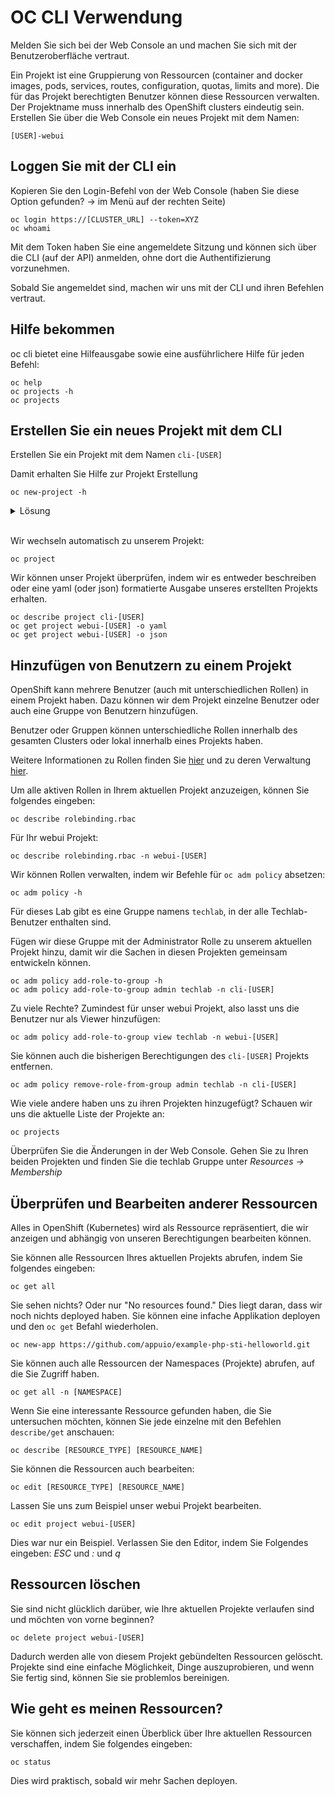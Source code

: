 # OC CLI Verwendung

Melden Sie sich bei der Web Console an und machen Sie sich mit der Benutzeroberfläche vertraut.

Ein Projekt ist eine Gruppierung von Ressourcen (container and docker images, pods, services, routes, configuration, quotas, limits and more). Die für das Projekt berechtigten Benutzer können diese Ressourcen verwalten. Der Projektname muss innerhalb des OpenShift clusters eindeutig sein.
Erstellen Sie über die Web Console ein neues Projekt mit dem Namen:

    [USER]-webui

## Loggen Sie mit der CLI ein

Kopieren Sie den Login-Befehl von der Web Console (haben Sie diese Option gefunden? -> im Menü auf der rechten Seite)

    oc login https://[CLUSTER_URL] --token=XYZ
    oc whoami

Mit dem Token haben Sie eine angemeldete Sitzung und können sich über die CLI (auf der API) anmelden, ohne dort die Authentifizierung vorzunehmen.

Sobald Sie angemeldet sind, machen wir uns mit der CLI und ihren Befehlen vertraut.

## Hilfe bekommen

oc cli bietet eine Hilfeausgabe sowie eine ausführlichere Hilfe für jeden Befehl:

    oc help
    oc projects -h
    oc projects

## Erstellen Sie ein neues Projekt mit dem CLI

Erstellen Sie ein Projekt mit dem Namen `cli-[USER]`

Damit erhalten Sie Hilfe zur Projekt Erstellung

    oc new-project -h

<details><summary>Lösung</summary>oc new-project [USER]-cli</details><br/>

Wir wechseln automatisch zu unserem Projekt:

    oc project

Wir können unser Projekt überprüfen, indem wir es entweder beschreiben oder eine yaml (oder json) formatierte Ausgabe unseres erstellten Projekts erhalten.

    oc describe project cli-[USER]
    oc get project webui-[USER] -o yaml
    oc get project webui-[USER] -o json

## Hinzufügen von Benutzern zu einem Projekt

OpenShift kann mehrere Benutzer (auch mit unterschiedlichen Rollen) in einem Projekt haben. Dazu können wir dem Projekt einzelne Benutzer oder auch eine Gruppe von Benutzern hinzufügen.

Benutzer oder Gruppen können unterschiedliche Rollen innerhalb des gesamten Clusters oder lokal innerhalb eines Projekts haben.

Weitere Informationen zu Rollen finden Sie [hier](https://docs.openshift.com/container-platform/4.3/authentication/using-rbac.html) und zu deren Verwaltung [hier](https://docs.openshift.com/container-platform/4.3/authentication/using-rbac.html#viewing-cluster-roles_using-rbac).

Um alle aktiven Rollen in Ihrem aktuellen Projekt anzuzeigen, können Sie folgendes eingeben:

    oc describe rolebinding.rbac

Für Ihr webui Projekt:

    oc describe rolebinding.rbac -n webui-[USER]

Wir können Rollen verwalten, indem wir Befehle für `oc adm policy` absetzen:

    oc adm policy -h

Für dieses Lab gibt es eine Gruppe namens `techlab`, in der alle Techlab-Benutzer enthalten sind.

Fügen wir diese Gruppe mit der Administrator Rolle zu unserem aktuellen Projekt hinzu, damit wir die Sachen in diesen Projekten gemeinsam entwickeln können.

    oc adm policy add-role-to-group -h
    oc adm policy add-role-to-group admin techlab -n cli-[USER]

Zu viele Rechte? Zumindest für unser webui Projekt, also lasst uns die Benutzer nur als Viewer hinzufügen:

    oc adm policy add-role-to-group view techlab -n webui-[USER]

Sie können auch die bisherigen Berechtigungen des `cli-[USER]` Projekts entfernen.

    oc adm policy remove-role-from-group admin techlab -n cli-[USER]

Wie viele andere haben uns zu ihren Projekten hinzugefügt? Schauen wir uns die aktuelle Liste der Projekte an:

    oc projects

Überprüfen Sie die Änderungen in der Web Console. Gehen Sie zu Ihren beiden Projekten und finden Sie die techlab Gruppe unter _Resources -> Membership_

## Überprüfen und Bearbeiten anderer Ressourcen

Alles in OpenShift (Kubernetes) wird als Ressource repräsentiert, die wir anzeigen und abhängig von unseren Berechtigungen bearbeiten können.

Sie können alle Ressourcen Ihres aktuellen Projekts abrufen, indem Sie folgendes eingeben:

    oc get all

Sie sehen nichts? Oder nur "No resources found."
Dies liegt daran, dass wir noch nichts deployed haben. Sie können eine infache Applikation deployen und den `oc get` Befahl wiederholen.

    oc new-app https://github.com/appuio/example-php-sti-helloworld.git

Sie können auch alle Ressourcen der Namespaces (Projekte) abrufen, auf die Sie Zugriff haben.

    oc get all -n [NAMESPACE]

Wenn Sie eine interessante Ressource gefunden haben, die Sie untersuchen möchten, können Sie jede einzelne mit den Befehlen `describe/get` anschauen:

    oc describe [RESOURCE_TYPE] [RESOURCE_NAME]

Sie können die Ressourcen auch bearbeiten:

    oc edit [RESOURCE_TYPE] [RESOURCE_NAME]

Lassen Sie uns zum Beispiel unser webui Projekt bearbeiten.

    oc edit project webui-[USER]

Dies war nur ein Beispiel. Verlassen Sie den Editor, indem Sie Folgendes eingeben: _ESC_ und _:_ und _q_

## Ressourcen löschen

Sie sind nicht glücklich darüber, wie Ihre aktuellen Projekte verlaufen sind und möchten von vorne beginnen?

    oc delete project webui-[USER]

Dadurch werden alle von diesem Projekt gebündelten Ressourcen gelöscht. Projekte sind eine einfache Möglichkeit, Dinge auszuprobieren, und wenn Sie fertig sind, können Sie sie problemlos bereinigen.

## Wie geht es meinen Ressourcen?

Sie können sich jederzeit einen Überblick über Ihre aktuellen Ressourcen verschaffen, indem Sie folgendes eingeben:

    oc status

Dies wird praktisch, sobald wir mehr Sachen deployen.
